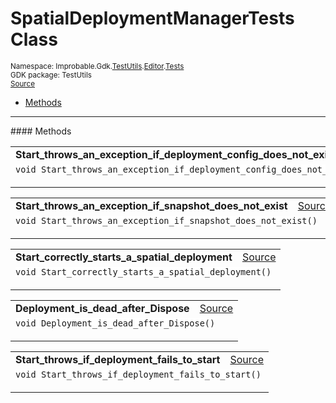
# SpatialDeploymentManagerTests Class
<sup>
Namespace: Improbable.Gdk.<a href="{{urlRoot}}/api/test-utils-index">TestUtils</a>.<a href="{{urlRoot}}/api/test-utils/editor-index">Editor</a>.<a href="{{urlRoot}}/api/test-utils/editor/tests-index">Tests</a><br/>
GDK package: TestUtils<br/>
<a href="https://www.github.com/spatialos/gdk-for-unity/blob/88a422dc255ef1d47ee9385f226ca439f31c000b/workers/unity/Packages/io.improbable.gdk.testutils/Editor/Tests/SpatialDeploymentManagerTests.cs/#L9">Source</a>
<style>
a code {
                    padding: 0em 0.25em!important;
}
code {
                    background-color: #ffffff!important;
}
</style>
</sup>
<nav id="pageToc" class="page-toc"><ul><li><a href="#methods">Methods</a>
</ul></nav>













</p>
<hr style="width:100%; border-top-color:#d8d8d8" />
#### Methods


</p>




<table width="100%">
    <tr>
        <td style="border-right:none"><a id="start-throws-an-exception-if-deployment-config-does-not-exist"></a><b>Start_throws_an_exception_if_deployment_config_does_not_exist</b></td>
        <td style="border-left:none; text-align:right"><a href="https://www.github.com/spatialos/gdk-for-unity/blob/88a422dc255ef1d47ee9385f226ca439f31c000b/workers/unity/Packages/io.improbable.gdk.testutils/Editor/Tests/SpatialDeploymentManagerTests.cs/#L12">Source</a></td>
    </tr>
    <tr>
        <td colspan="2">
<code>void Start_throws_an_exception_if_deployment_config_does_not_exist()</code></p>






</td>
    </tr>
</table>


<table width="100%">
    <tr>
        <td style="border-right:none"><a id="start-throws-an-exception-if-snapshot-does-not-exist"></a><b>Start_throws_an_exception_if_snapshot_does_not_exist</b></td>
        <td style="border-left:none; text-align:right"><a href="https://www.github.com/spatialos/gdk-for-unity/blob/88a422dc255ef1d47ee9385f226ca439f31c000b/workers/unity/Packages/io.improbable.gdk.testutils/Editor/Tests/SpatialDeploymentManagerTests.cs/#L20">Source</a></td>
    </tr>
    <tr>
        <td colspan="2">
<code>void Start_throws_an_exception_if_snapshot_does_not_exist()</code></p>






</td>
    </tr>
</table>


<table width="100%">
    <tr>
        <td style="border-right:none"><a id="start-correctly-starts-a-spatial-deployment"></a><b>Start_correctly_starts_a_spatial_deployment</b></td>
        <td style="border-left:none; text-align:right"><a href="https://www.github.com/spatialos/gdk-for-unity/blob/88a422dc255ef1d47ee9385f226ca439f31c000b/workers/unity/Packages/io.improbable.gdk.testutils/Editor/Tests/SpatialDeploymentManagerTests.cs/#L28">Source</a></td>
    </tr>
    <tr>
        <td colspan="2">
<code>void Start_correctly_starts_a_spatial_deployment()</code></p>






</td>
    </tr>
</table>


<table width="100%">
    <tr>
        <td style="border-right:none"><a id="deployment-is-dead-after-dispose"></a><b>Deployment_is_dead_after_Dispose</b></td>
        <td style="border-left:none; text-align:right"><a href="https://www.github.com/spatialos/gdk-for-unity/blob/88a422dc255ef1d47ee9385f226ca439f31c000b/workers/unity/Packages/io.improbable.gdk.testutils/Editor/Tests/SpatialDeploymentManagerTests.cs/#L38">Source</a></td>
    </tr>
    <tr>
        <td colspan="2">
<code>void Deployment_is_dead_after_Dispose()</code></p>






</td>
    </tr>
</table>


<table width="100%">
    <tr>
        <td style="border-right:none"><a id="start-throws-if-deployment-fails-to-start"></a><b>Start_throws_if_deployment_fails_to_start</b></td>
        <td style="border-left:none; text-align:right"><a href="https://www.github.com/spatialos/gdk-for-unity/blob/88a422dc255ef1d47ee9385f226ca439f31c000b/workers/unity/Packages/io.improbable.gdk.testutils/Editor/Tests/SpatialDeploymentManagerTests.cs/#L49">Source</a></td>
    </tr>
    <tr>
        <td colspan="2">
<code>void Start_throws_if_deployment_fails_to_start()</code></p>






</td>
    </tr>
</table>






